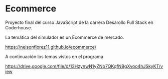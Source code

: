 # Ecommerce

Proyecto final del curso JavaScript de la carrera Desarollo Full Stack en Coderhouse.

La temática del simulador es un Ecommerce de mercado.

https://nelsonflorez11.github.io/ecommerce/

A continuación los temas vistos en el programa

https://drive.google.com/file/d/13HzynwN1yZNb7QKqfNBgXvoo4hJSkyKT/view


